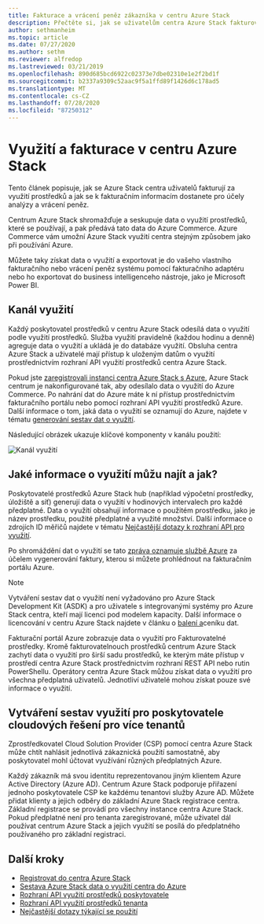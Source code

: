 ```yaml
---
title: Fakturace a vrácení peněz zákazníka v centru Azure Stack
description: Přečtěte si, jak se uživatelům centra Azure Stack fakturovat za využití prostředků a jak se k fakturačním informacím dostanete pro účely analýzy a vrácení peněz.
author: sethmanheim
ms.topic: article
ms.date: 07/27/2020
ms.author: sethm
ms.reviewer: alfredop
ms.lastreviewed: 03/21/2019
ms.openlocfilehash: 890d685bcd6922c02373e7dbe02310e1e2f2bd1f
ms.sourcegitcommit: b2337a9309c52aac9f5a1ffd89f1426d6c178ad5
ms.translationtype: MT
ms.contentlocale: cs-CZ
ms.lasthandoff: 07/28/2020
ms.locfileid: "87250312"
---
```

# <a name="usage-and-billing-in-azure-stack-hub"></a>Využití a fakturace v centru Azure Stack

Tento článek popisuje, jak se Azure Stack centra uživatelů fakturují za využití prostředků a jak se k fakturačním informacím dostanete pro účely analýzy a vrácení peněz.

Centrum Azure Stack shromažďuje a seskupuje data o využití prostředků, které se používají, a pak předává tato data do Azure Commerce. Azure Commerce vám umožní Azure Stack využití centra stejným způsobem jako při používání Azure.

Můžete taky získat data o využití a exportovat je do vašeho vlastního fakturačního nebo vrácení peněz systému pomocí fakturačního adaptéru nebo ho exportovat do business intelligenceho nástroje, jako je Microsoft Power BI.

## <a name="usage-pipeline"></a>Kanál využití

Každý poskytovatel prostředků v centru Azure Stack odesílá data o využití podle využití prostředků. Služba využití pravidelně (každou hodinu a denně) agreguje data o využití a ukládá je do databáze využití. Obsluha centra Azure Stack a uživatelé mají přístup k uloženým datům o využití prostřednictvím rozhraní API využití prostředků centra Azure Stack.

Pokud jste [zaregistrovali instanci centra Azure Stack s Azure](azure-stack-registration.md), Azure Stack centrum je nakonfigurované tak, aby odesílalo data o využití do Azure Commerce. Po nahrání dat do Azure máte k ní přístup prostřednictvím fakturačního portálu nebo pomocí rozhraní API využití prostředků Azure. Další informace o tom, jaká data o využití se oznamují do Azure, najdete v tématu [generování sestav dat o využití](azure-stack-usage-reporting.md).  

Následující obrázek ukazuje klíčové komponenty v kanálu použití:

![Kanál využití](media/azure-stack-billing-and-chargeback/usagepipeline.svg)

## <a name="what-usage-information-can-i-find-and-how"></a>Jaké informace o využití můžu najít a jak?

Poskytovatelé prostředků Azure Stack hub (například výpočetní prostředky, úložiště a síť) generují data o využití v hodinových intervalech pro každé předplatné. Data o využití obsahují informace o použitém prostředku, jako je název prostředku, použité předplatné a využité množství. Další informace o zdrojích ID měřičů najdete v tématu [Nejčastější dotazy k rozhraní API pro využití](azure-stack-usage-related-faq.md).

Po shromáždění dat o využití se tato [zpráva oznamuje službě Azure](azure-stack-usage-reporting.md) za účelem vygenerování faktury, kterou si můžete prohlédnout na fakturačním portálu Azure.

> [!NOTE]  
> Vytváření sestav dat o využití není vyžadováno pro Azure Stack Development Kit (ASDK) a pro uživatele s integrovanými systémy pro Azure Stack centra, kteří mají licenci pod modelem kapacity. Další informace o licencování v centru Azure Stack najdete v článku o [balení a](https://azure.microsoft.com/mediahandler/files/resourcefiles/5bc3f30c-cd57-4513-989e-056325eb95e1/Azure-Stack-packaging-and-pricing-datasheet.pdf)ceníku dat.

Fakturační portál Azure zobrazuje data o využití pro Fakturovatelné prostředky. Kromě fakturovatelnouch prostředků centrum Azure Stack zachytí data o využití pro širší sadu prostředků, ke kterým máte přístup v prostředí centra Azure Stack prostřednictvím rozhraní REST API nebo rutin PowerShellu. Operátory centra Azure Stack můžou získat data o využití pro všechna předplatná uživatelů. Jednotliví uživatelé mohou získat pouze své informace o využití.

## <a name="usage-reporting-for-multi-tenant-cloud-solution-providers"></a>Vytváření sestav využití pro poskytovatele cloudových řešení pro více tenantů

Zprostředkovatel Cloud Solution Provider (CSP) pomocí centra Azure Stack může chtít nahlásit jednotlivá zákaznická použití samostatně, aby poskytovatel mohl účtovat využívání různých předplatných Azure.

Každý zákazník má svou identitu reprezentovanou jiným klientem Azure Active Directory (Azure AD). Centrum Azure Stack podporuje přiřazení jednoho poskytovatele CSP ke každému tenantovi služby Azure AD. Můžete přidat klienty a jejich odběry do základní Azure Stack registrace centra. Základní registrace se provádí pro všechny instance centra Azure Stack. Pokud předplatné není pro tenanta zaregistrované, může uživatel dál používat centrum Azure Stack a jejich využití se posílá do předplatného používaného pro základní registraci.

## <a name="next-steps"></a>Další kroky

- [Registrovat do centra Azure Stack](azure-stack-registration.md)
- [Sestava Azure Stack data o využití centra do Azure](azure-stack-usage-reporting.md)
- [Rozhraní API využití prostředků poskytovatele](azure-stack-provider-resource-api.md)
- [Rozhraní API využití prostředků tenanta](azure-stack-tenant-resource-usage-api.md)
- [Nejčastější dotazy týkající se použití](azure-stack-usage-related-faq.md)
